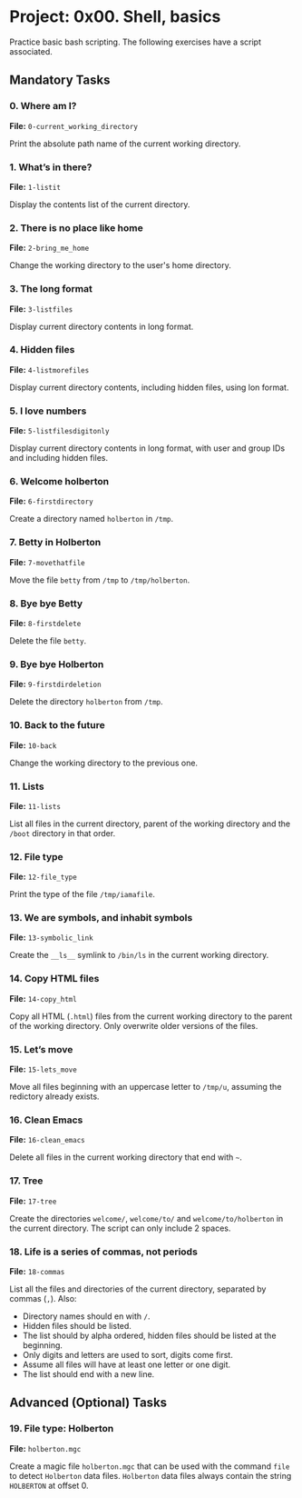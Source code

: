 # Project: 0x00. Shell, basics

Practice basic bash scripting. The following exercises have a script associated.

## Mandatory Tasks

### 0. Where am I?

**File:** `0-current_working_directory`

Print the absolute path name of the current working directory.

### 1. What’s in there?

**File:** `1-listit`

Display the contents list of the current directory.

### 2. There is no place like home

**File:** `2-bring_me_home`

Change the working directory to the user's home directory.

### 3. The long format

**File:** `3-listfiles`

Display current directory contents in long format.

### 4. Hidden files

**File:** `4-listmorefiles`

Display current directory contents, including hidden files, using lon format.

### 5. I love numbers

**File:** `5-listfilesdigitonly`

Display current directory contents in long format, with user and group IDs and including hidden files.

### 6. Welcome holberton

**File:** `6-firstdirectory`

Create a directory named `holberton` in `/tmp`.

### 7. Betty in Holberton

**File:** `7-movethatfile`

Move the file `betty` from `/tmp` to `/tmp/holberton`.

### 8. Bye bye Betty

**File:** `8-firstdelete`

Delete the file `betty`.

### 9. Bye bye Holberton

**File:** `9-firstdirdeletion`

Delete the directory `holberton` from `/tmp`.

### 10. Back to the future

**File:** `10-back`

Change the working directory to the previous one.

### 11. Lists

**File:** `11-lists`

List all files in the current directory, parent of the working directory and the `/boot` directory in that order.

### 12. File type

**File:** `12-file_type`

Print the type of the file `/tmp/iamafile`.

### 13. We are symbols, and inhabit symbols

**File:** `13-symbolic_link`

Create the `__ls__` symlink to `/bin/ls` in the current working directory.

### 14. Copy HTML files

**File:** `14-copy_html`

Copy all HTML (`.html`) files from the current working directory to the parent of the working directory. Only overwrite older versions of the files.

### 15. Let’s move

**File:** `15-lets_move`

Move all files beginning with an uppercase letter to `/tmp/u`, assuming the redictory already exists.

### 16. Clean Emacs

**File:** `16-clean_emacs`

Delete all files in the current working directory that end with `~`.

### 17. Tree

**File:** `17-tree`

Create the directories `welcome/`, `welcome/to/` and `welcome/to/holberton` in the current directory. The script can only include 2 spaces.

### 18. Life is a series of commas, not periods

**File:** `18-commas`

List all the files and directories of the current directory, separated by commas (`,`). Also:

- Directory names should en with `/`.
- Hidden files should be listed.
- The list should by alpha ordered, hidden files should be listed at the beginning.
- Only digits and letters are used to sort, digits come first.
- Assume all files will have at least one letter or one digit.
- The list should end with a new line.

## Advanced (Optional) Tasks

### 19. File type: Holberton

**File:** `holberton.mgc`

Create a magic file `holberton.mgc` that can be used with the command `file` to detect `Holberton` data files. `Holberton` data files always contain the string `HOLBERTON` at offset 0.

